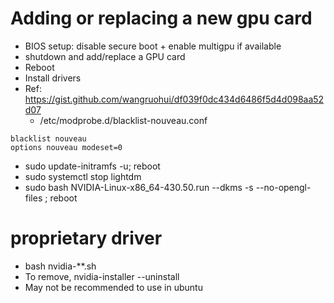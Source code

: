 # Adding or replacing a new gpu card
- BIOS setup: disable secure boot + enable multigpu if available
- shutdown and add/replace a GPU card
- Reboot
- Install drivers
- Ref: https://gist.github.com/wangruohui/df039f0dc434d6486f5d4d098aa52d07
  - /etc/modprobe.d/blacklist-nouveau.conf 
```  
blacklist nouveau
options nouveau modeset=0
```
  - sudo update-initramfs -u; reboot
  - sudo systemctl stop lightdm
  - sudo bash NVIDIA-Linux-x86_64-430.50.run --dkms -s --no-opengl-files ; reboot

# proprietary driver
- bash nvidia-**.sh
- To remove, nvidia-installer --uninstall
- May not be recommended to use in ubuntu
